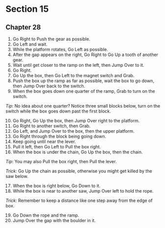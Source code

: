 # Section 15

## Chapter 28

1. Go Right to Push the gear as possible.
2. Go Left and wait.
3. While the platform rotates, Go Left as possible.
4. After the gap appears on the right, Go Right to Go Up a tooth of another gear.
5. Wait until get closer to the ramp on the left, then Jump Over to it.
6. Go Right.
7. Go Up the box, then Go Left to the magnet switch and Grab.
8. Push the box up the ramp as far as possible, wait the box to go down, then Jump Over back to the switch.
9. When the box goes down one quarter of the ramp, Grab to turn on the switch.

_Tip_: No idea about one quarter? Notice three small blocks below, turn on the switch while the box goes down past the first block.

10. Go Right, Go Up the box, then Jump Over right to the platform.
11. Go Right to another switch, then Grab.
12. Go Left, and Jump Over to the box, then the upper platform.
13. Go Right through the block being going down.
14. Keep going until near the lever.
15. Pull it left, then Go Left to Pull the box right.
16. When the box is under the chain, Go Up the box, then the chain.

_Tip_: You may also Pull the box right, then Pull the lever.

_Trick_: Go Up the chain as possible, otherwise you might get killed by the saw below.

17. When the box is right below, Go Down to it.
18. While the box is near to another saw, Jump Over left to hold the rope.

_Trick_: Remember to keep a distance like one step away from the edge of box.

19. Go Down the rope and the ramp.
20. Jump Over the gap with the boulder in it.
